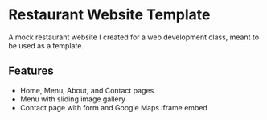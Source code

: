 # Restaurant Website Template
A mock restaurant website I created for a web development class, meant to be used as a template.

## Features
- Home, Menu, About, and Contact pages
- Menu with sliding image gallery
- Contact page with form and Google Maps iframe embed
